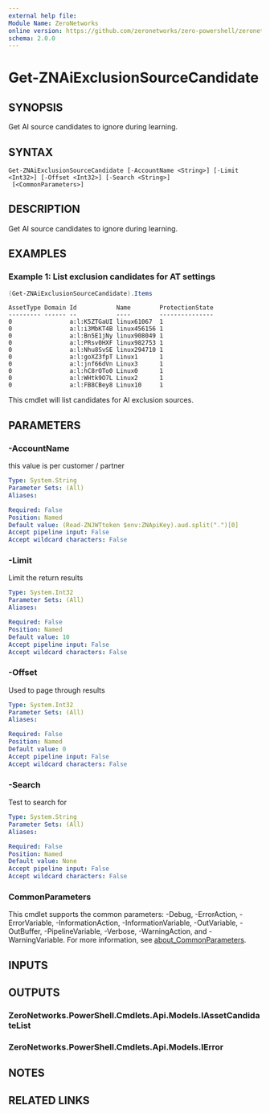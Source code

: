 ```yaml
---
external help file:
Module Name: ZeroNetworks
online version: https://github.com/zeronetworks/zero-powershell/zeronetworks/get-znaiexclusionsourcecandidate
schema: 2.0.0
---
```


# Get-ZNAiExclusionSourceCandidate

## SYNOPSIS
Get AI source candidates to ignore during learning.

## SYNTAX

```
Get-ZNAiExclusionSourceCandidate [-AccountName <String>] [-Limit <Int32>] [-Offset <Int32>] [-Search <String>]
 [<CommonParameters>]
```

## DESCRIPTION
Get AI source candidates to ignore during learning.

## EXAMPLES

### Example 1: List exclusion candidates for AT settings
```powershell
(Get-ZNAiExclusionSourceCandidate).Items
```

```output
AssetType Domain Id           Name        ProtectionState
--------- ------ --           ----        ---------------
0                a:l:K5ZTGaUI linux61067  1
0                a:l:i3MbKT4B linux456156 1
0                a:l:Bn5E1jNy linux908049 1
0                a:l:PRsv0HXF linux982753 1
0                a:l:Nhu8SvSE linux294710 1
0                a:l:goXZ3fpT Linux1      1
0                a:l:jnf66dVn Linux3      1
0                a:l:hC8rOTo0 Linux0      1
0                a:l:WHtk9O7L Linux2      1
0                a:l:FB8CBey8 Linux10     1
```

This cmdlet will list candidates for AI exclusion sources.

## PARAMETERS

### -AccountName
this value is per customer / partner

```yaml
Type: System.String
Parameter Sets: (All)
Aliases:

Required: False
Position: Named
Default value: (Read-ZNJWTtoken $env:ZNApiKey).aud.split(".")[0]
Accept pipeline input: False
Accept wildcard characters: False
```

### -Limit
Limit the return results

```yaml
Type: System.Int32
Parameter Sets: (All)
Aliases:

Required: False
Position: Named
Default value: 10
Accept pipeline input: False
Accept wildcard characters: False
```

### -Offset
Used to page through results

```yaml
Type: System.Int32
Parameter Sets: (All)
Aliases:

Required: False
Position: Named
Default value: 0
Accept pipeline input: False
Accept wildcard characters: False
```

### -Search
Test to search for

```yaml
Type: System.String
Parameter Sets: (All)
Aliases:

Required: False
Position: Named
Default value: None
Accept pipeline input: False
Accept wildcard characters: False
```

### CommonParameters
This cmdlet supports the common parameters: -Debug, -ErrorAction, -ErrorVariable, -InformationAction, -InformationVariable, -OutVariable, -OutBuffer, -PipelineVariable, -Verbose, -WarningAction, and -WarningVariable. For more information, see [about_CommonParameters](http://go.microsoft.com/fwlink/?LinkID=113216).

## INPUTS

## OUTPUTS

### ZeroNetworks.PowerShell.Cmdlets.Api.Models.IAssetCandidateList

### ZeroNetworks.PowerShell.Cmdlets.Api.Models.IError

## NOTES

## RELATED LINKS

